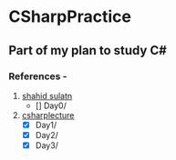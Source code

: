 # CSharpPractice
## Part of my plan to study C#
### References -
1. [shahid sulatn](https://www.linkedin.com/in/shahid-khan-4aaa903b/)
   - [] Day0/
2. [csharplecture](http://csharplecture.github.io)
   - [x] Day1/
   - [x] Day2/
   - [x] Day3/
